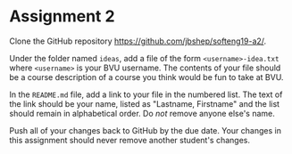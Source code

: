 # Assignment 2

Clone the GitHub repository https://github.com/jbshep/softeng19-a2/.

Under the folder named `ideas`, add a file of the form `<username>-idea.txt` where `<username>` is your BVU username.  The contents of your file should be a course description of a course you think would be fun to take at BVU.

In the `README.md` file, add a link to your file in the numbered list.  The text of the link should be your name, listed as "Lastname, Firstname" and the list should remain in alphabetical order.  Do *not* remove anyone else's name.

Push all of your changes back to GitHub by the due date.  Your changes in this assignment should never remove another student's changes.
